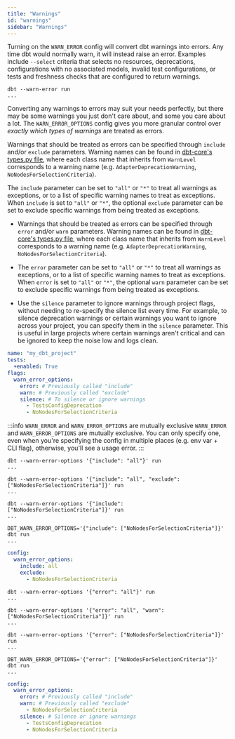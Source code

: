 ```yaml
---
title: "Warnings"
id: "warnings"
sidebar: "Warnings"
---
```


Turning on the `WARN_ERROR` config will convert dbt warnings into errors. Any time dbt would normally warn, it will instead raise an error. Examples include `--select` criteria that selects no resources, deprecations, configurations with no associated models, invalid test configurations, or tests and freshness checks that are configured to return warnings.

<File name='Usage'>

```text
dbt --warn-error run
...
```

</File>


Converting any warnings to errors may suit your needs perfectly, but there may be some warnings you just don't care about, and some you care about a lot. The `WARN_ERROR_OPTIONS` config gives you more granular control over _exactly which types of warnings_ are treated as errors. 

<VersionBlock lastVersion="1.7">

Warnings that should be treated as errors can be specified through `include` and/or `exclude` parameters. Warning names can be found in [dbt-core's types.py file](https://github.com/dbt-labs/dbt-core/blob/main/core/dbt/events/types.py), where each class name that inherits from `WarnLevel` corresponds to a warning name (e.g. `AdapterDeprecationWarning`, `NoNodesForSelectionCriteria`).

The `include` parameter can be set to `"all"` or `"*"` to treat all warnings as exceptions, or to a list of specific warning names to treat as exceptions. When `include` is set to `"all"` or `"*"`, the optional `exclude` parameter can be set to exclude specific warnings from being treated as exceptions.

</VersionBlock>

<VersionBlock firstVersion="1.8">

- Warnings that should be treated as errors can be specified through `error` and/or `warn` parameters. Warning names can be found in [dbt-core's types.py file](https://github.com/dbt-labs/dbt-core/blob/main/core/dbt/events/types.py), where each class name that inherits from `WarnLevel` corresponds to a warning name (e.g. `AdapterDeprecationWarning`, `NoNodesForSelectionCriteria`).

- The `error` parameter can be set to `"all"` or `"*"` to treat all warnings as exceptions, or to a list of specific warning names to treat as exceptions. When `error` is set to `"all"` or `"*"`, the optional `warn` parameter can be set to exclude specific warnings from being treated as exceptions.

- Use the `silence` parameter to ignore warnings through project flags, without needing to re-specify the silence list every time. For example, to silence deprecation warnings or certain warnings you want to ignore across your project, you can specify them in the `silence` parameter. This is useful in large projects where certain warnings aren't critical and can be ignored to keep the noise low and logs clean.


<File name='dbt_project.yml'>

```yaml
name: "my_dbt_project"
tests:
  +enabled: True
flags:
  warn_error_options:
    error: # Previously called "include"
    warn: # Previously called "exclude"
    silence: # To silence or ignore warnings
      - TestsConfigDeprecation
      - NoNodesForSelectionCriteria
```

</File>

</VersionBlock>


:::info `WARN_ERROR` and `WARN_ERROR_OPTIONS` are mutually exclusive
`WARN_ERROR` and `WARN_ERROR_OPTIONS` are mutually exclusive. You can only specify one, even when you're specifying the config in multiple places (e.g. env var + CLI flag), otherwise, you'll see a usage error.
:::

<VersionBlock lastVersion="1.7">

```text
dbt --warn-error-options '{"include": "all"}' run
...
```

```text
dbt --warn-error-options '{"include": "all", "exclude": ["NoNodesForSelectionCriteria"]}' run
...
```


```text
dbt --warn-error-options '{"include": ["NoNodesForSelectionCriteria"]}' run
...
```

```text
DBT_WARN_ERROR_OPTIONS='{"include": ["NoNodesForSelectionCriteria"]}' dbt run
...
```



<File name='profiles.yml'>

```yaml
config:
  warn_error_options:
    include: all
    exclude: 
      - NoNodesForSelectionCriteria
```

</File>

</VersionBlock>

<VersionBlock firstVersion="1.8">

```text
dbt --warn-error-options '{"error": "all"}' run
...
```

```text
dbt --warn-error-options '{"error": "all", "warn": ["NoNodesForSelectionCriteria"]}' run
...
```


```text
dbt --warn-error-options '{"error": ["NoNodesForSelectionCriteria"]}' run
...
```

```text
DBT_WARN_ERROR_OPTIONS='{"error": ["NoNodesForSelectionCriteria"]}' dbt run
...
```

<File name='profiles.yml'>

```yaml
config:
  warn_error_options:
    error: # Previously called "include"
    warn: # Previously called "exclude"
      - NoNodesForSelectionCriteria
    silence: # Silence or ignore warnings
      - TestsConfigDeprecation
      - NoNodesForSelectionCriteria
```

</File>

</VersionBlock>
